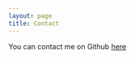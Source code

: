 ```yaml
---
layout: page
title: Contact
---
```


You can contact me on Github [here]("https://github.com/zanoo")
